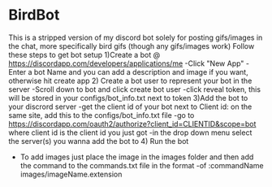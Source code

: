 # BirdBot
This is a stripped version of my discord bot solely for posting gifs/images in the chat, more specifically bird gifs (though any gifs/images work)
Follow these steps to get bot setup
1)Create a bot @ https://discordapp.com/developers/applications/me
  -Click "New App"
  -Enter a bot Name and you can add a description and image if you want, otherwise hit create app
2) Create a bot user to represent your bot in the server
  -Scroll down to bot and click create bot user
  -click reveal token, this will be stored in your configs/bot_info.txt next to token
3)Add the bot to your discrord server
  -get the client id of your bot next to Client id: on the same site, add this to the configs/bot_info.txt file 
  -go to https://discordapp.com/oauth2/authorize?client_id=CLIENTID&scope=bot where client id is the client id you just got
  -in the drop down menu select the server(s) you wanna add the bot to
4) Run the bot 
  - To add images just place the image in the images folder and then add the command to the commands.txt file in the format
  -of :commandName images/imageName.extension 
